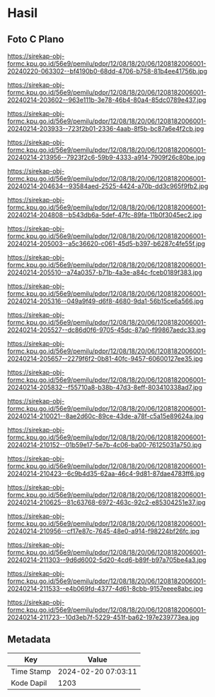 # Hasil

## Foto C Plano

https://sirekap-obj-formc.kpu.go.id/56e9/pemilu/pdpr/12/08/18/20/06/1208182006001-20240220-063302--bf4190b0-68dd-4706-b758-81b4ee41756b.jpg

https://sirekap-obj-formc.kpu.go.id/56e9/pemilu/pdpr/12/08/18/20/06/1208182006001-20240214-203602--963e111b-3e78-46b4-80a4-85dc0789e437.jpg

https://sirekap-obj-formc.kpu.go.id/56e9/pemilu/pdpr/12/08/18/20/06/1208182006001-20240214-203933--723f2b01-2336-4aab-8f5b-bc87a6e4f2cb.jpg

https://sirekap-obj-formc.kpu.go.id/56e9/pemilu/pdpr/12/08/18/20/06/1208182006001-20240214-213956--7923f2c6-59b9-4333-a914-7909f26c80be.jpg

https://sirekap-obj-formc.kpu.go.id/56e9/pemilu/pdpr/12/08/18/20/06/1208182006001-20240214-204634--93584aed-2525-4424-a70b-dd3c965f9fb2.jpg

https://sirekap-obj-formc.kpu.go.id/56e9/pemilu/pdpr/12/08/18/20/06/1208182006001-20240214-204808--b543db6a-5def-47fc-89fa-11b0f3045ec2.jpg

https://sirekap-obj-formc.kpu.go.id/56e9/pemilu/pdpr/12/08/18/20/06/1208182006001-20240214-205003--a5c36620-c061-45d5-b397-b6287c4fe55f.jpg

https://sirekap-obj-formc.kpu.go.id/56e9/pemilu/pdpr/12/08/18/20/06/1208182006001-20240214-205510--a74a0357-b71b-4a3e-a84c-fceb0189f383.jpg

https://sirekap-obj-formc.kpu.go.id/56e9/pemilu/pdpr/12/08/18/20/06/1208182006001-20240214-205316--049a9f49-d6f8-4680-9da1-56b15ce6a566.jpg

https://sirekap-obj-formc.kpu.go.id/56e9/pemilu/pdpr/12/08/18/20/06/1208182006001-20240214-205527--dc86d0f6-9705-45dc-87a0-f99867aedc33.jpg

https://sirekap-obj-formc.kpu.go.id/56e9/pemilu/pdpr/12/08/18/20/06/1208182006001-20240214-205657--2279f6f2-0b81-40fc-9457-60600127ee35.jpg

https://sirekap-obj-formc.kpu.go.id/56e9/pemilu/pdpr/12/08/18/20/06/1208182006001-20240214-205832--f55710a8-b38b-47d3-8eff-803410338ad7.jpg

https://sirekap-obj-formc.kpu.go.id/56e9/pemilu/pdpr/12/08/18/20/06/1208182006001-20240214-210021--8ae2d60c-89ce-43de-a78f-c5a15e89624a.jpg

https://sirekap-obj-formc.kpu.go.id/56e9/pemilu/pdpr/12/08/18/20/06/1208182006001-20240214-210152--01b59e17-5e7b-4c06-ba00-76125031a750.jpg

https://sirekap-obj-formc.kpu.go.id/56e9/pemilu/pdpr/12/08/18/20/06/1208182006001-20240214-210423--6c9b4d35-62aa-46c4-9d81-87dae4783ff6.jpg

https://sirekap-obj-formc.kpu.go.id/56e9/pemilu/pdpr/12/08/18/20/06/1208182006001-20240214-210625--81c63768-6972-463c-92c2-e85304251e37.jpg

https://sirekap-obj-formc.kpu.go.id/56e9/pemilu/pdpr/12/08/18/20/06/1208182006001-20240214-210956--cf17e87c-7645-48e0-a914-f98224bf26fc.jpg

https://sirekap-obj-formc.kpu.go.id/56e9/pemilu/pdpr/12/08/18/20/06/1208182006001-20240214-211303--9d6d6002-5d20-4cd6-b89f-b97a705be4a3.jpg

https://sirekap-obj-formc.kpu.go.id/56e9/pemilu/pdpr/12/08/18/20/06/1208182006001-20240214-211533--e4b069fd-4377-4d61-8cbb-9157eeee8abc.jpg

https://sirekap-obj-formc.kpu.go.id/56e9/pemilu/pdpr/12/08/18/20/06/1208182006001-20240214-211723--10d3eb7f-5229-451f-ba62-197e239773ea.jpg


## Metadata

| Key        | Value               |
| ---------- | ------------------- |
| Time Stamp | 2024-02-20 07:03:11 |
| Kode Dapil | 1203                |



